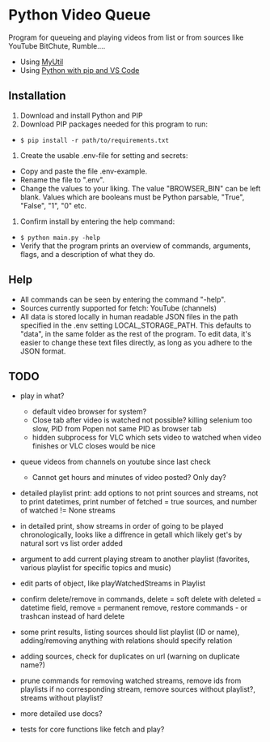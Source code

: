 # Python Video Queue

Program for queueing and playing videos from list or from sources like YouTube BitChute, Rumble.... 

- Using [MyUtil](https://github.com/grdall/python-packages)
- Using [Python with pip and VS Code](https://github.com/grdall/shared-documentation/blob/main/python-pip-vscode.md)
     
## Installation

1. Download and install Python and PIP
1. Download PIP packages needed for this program to run:
  - ```$ pip install -r path/to/requirements.txt```
1. Create the usable .env-file for setting and secrets:
  - Copy and paste the file .env-example.
  - Rename the file to ".env".
  - Change the values to your liking. The value "BROWSER_BIN" can be left blank. Values which are booleans must be Python parsable, "True", "False", "1", "0" etc.
1. Confirm install by entering the help command:
  - ```$ python main.py -help```
  - Verify that the program prints an overview of commands, arguments, flags, and a description of what they do.

## Help

- All commands can be seen by entering the command "-help".
- Sources currently supported for fetch: YouTube (channels)
- All data is stored locally in human readable JSON files in the path specified in the .env setting LOCAL_STORAGE_PATH. This defaults to "data", in the same folder as the rest of the program. To edit data, it's easier to change these text files directly, as long as you adhere to the JSON format.

## TODO

- play in what? 
  - default video browser for system?
  - Close tab after video is watched not possible? killing selenium too slow, PID from Popen not same PID as browser tab  
  - hidden subprocess for VLC which sets video to watched when video finishes or VLC closes would be nice
- queue videos from channels on youtube since last check
  - Cannot get hours and minutes of video posted? Only day?

- detailed playlist print: add options to not print sources and streams, not to print datetimes, print number of fetched = true sources, and number of watched != None streams
- in detailed print, show streams in order of going to be played chronologically, looks like a diffrence in getall which likely get's by natural sort vs list order added 
- argument to add current playing stream to another playlist (favorites, various playlist for specific topics and music)
- edit parts of object, like playWatchedStreams in Playlist
- confirm delete/remove in commands, delete = soft delete with deleted = datetime field, remove = permanent remove, restore commands - or trashcan instead of hard delete
- some print results, listing sources should list playlist (ID or name), adding/removing anything with relations should specify relation
- adding sources, check for duplicates on url (warning on duplicate name?)
- prune commands for removing watched streams, remove ids from playlists if no corresponding stream, remove sources without playlist?, streams without playlist?
- more detailed use docs?
- tests for core functions like fetch and play?